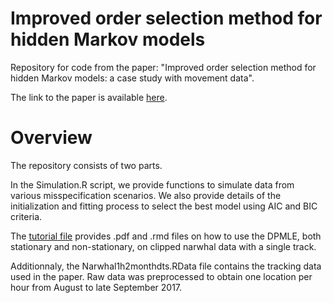 # Improved order selection method for hidden Markov models


Repository for code from the paper: "Improved order selection method for hidden Markov models: a case study with movement data".

The link to the paper is available [here](https://arxiv.org/abs/2411.18826).

# Overview

The repository consists of two parts. 


In the Simulation.R script, we provide functions to simulate data from various misspecification scenarios. We also provide details of the initialization and fitting process to select the best model using AIC and BIC criteria.

The [tutorial file](Code_DPMLE_MEE/Tutorial) provides .pdf and .rmd files on how to use the DPMLE, both stationary and non-stationary, on clipped narwhal data with a single track. 

Additionnaly, the Narwhal1h2monthdts.RData file contains the tracking data used in the paper. Raw data was preprocessed to obtain one location per hour from August to late September 2017.



